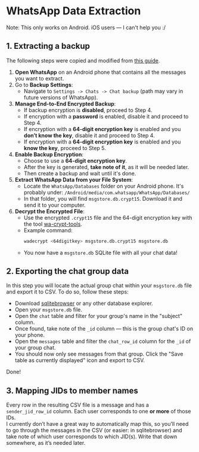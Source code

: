 # WhatsApp Data Extraction
Note: This only works on Android. iOS users — I can't help you :/

## 1. Extracting a backup
The following steps were copied and modified from [this guide](https://gist.github.com/TraceM171/0e6bd8f930cddb5e468e9e6d0460d22a#gistcomment-5667561).

1. **Open WhatsApp** on an Android phone that contains all the messages you want to extract.
2. Go to **Backup Settings**:
   - Navigate to `Settings -> Chats -> Chat backup` (path may vary in future versions of WhatsApp).
3. **Manage End-to-End Encrypted Backup**:
   - If backup encryption is **disabled**, proceed to Step 4.
   - If encryption with a **password** is enabled, disable it and proceed to Step 4.
   - If encryption with a **64-digit encryption key** is enabled and you **don’t know the key**, disable it and proceed to Step 4.
   - If encryption with a **64-digit encryption key** is enabled and you **know the key**, proceed to Step 5.
4. **Enable Backup Encryption**:
   - Choose to use a **64-digit encryption key**.
   - After the key is generated, **take note of it**, as it will be needed later.
   - Then create a backup and wait until it's done.
5. **Extract WhatsApp Data from your File System**:
   - Locate the `WhatsApp/Databases` folder on your Android phone. It's probably under:
     `/Android/media/com.whatsapp/WhatsApp/Databases/`
   - In that folder, you will find `msgstore.db.crypt15`. Download it and send it to your computer.
6. **Decrypt the Encrypted File**:
   - Use the encrypted `.crypt15` file and the 64-digit encryption key with the tool [wa-crypt-tools](https://github.com/ElDavoo/wa-crypt-tools).
   - Example command:
     ```bash
     wadecrypt <64digitkey> msgstore.db.crypt15 msgstore.db
     ```
   - You now have a `msgstore.db` SQLite file with all your chat data!

## 2. Exporting the chat group data
In this step you will locate the actual group chat within your `msgstore.db` file and export it to CSV. To do so, follow these steps:
- Download [sqlitebrowser](https://sqlitebrowser.org/) or any other database explorer.
- Open your `msgstore.db` file.
- Open the `chat` table and filter for your group's name in the "subject" column.
- Once found, take note of the `_id` column — this is the group chat's ID on your phone.
- Open the `messages` table and filter the `chat_row_id` column for the `_id` of your group chat.
- You should now only see messages from that group. Click the "Save table as currently displayed" icon and export to CSV.

Done!

## 3. Mapping JIDs to member names
Every row in the resulting CSV file is a message and has a `sender_jid_row_id` column. Each user corresponds to one **or more** of those IDs.  
I currently don’t have a great way to automatically map this, so you’ll need to go through the messages in the CSV (or easier: in sqlitebrowser) and take note of which user corresponds to which JID(s). Write that down somewhere, as it’s needed later.
